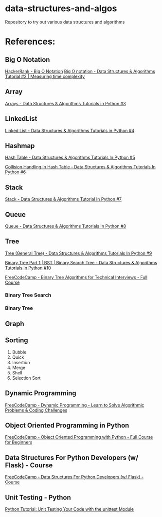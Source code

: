 # data-structures-and-algos

Repository to try out various data structures and algorithms

# References:

## Big O Notation

[HackerRank - Big O Notation](!https://youtu.be/v4cd1O4zkGw)
[Big O notation - Data Structures & Algorithms Tutorial #2 | Measuring time complexity](!https://youtu.be/IR_S8BC8KI0?list=PLeo1K3hjS3uu_n_a__MI_KktGTLYopZ12)

## Array

[Arrays - Data Structures & Algorithms Tutorials in Python #3](!https://youtu.be/gDqQf4Ekr2A?list=PLeo1K3hjS3uu_n_a__MI_KktGTLYopZ12)

## LinkedList

[Linked List - Data Structures & Algorithms Tutorials in Python #4](!https://youtu.be/qp8u-frRAnU?list=PLeo1K3hjS3uu_n_a__MI_KktGTLYopZ12)

## Hashmap

[Hash Table - Data Structures & Algorithms Tutorials In Python #5](!https://youtu.be/ea8BRGxGmlA?list=PLeo1K3hjS3uu_n_a__MI_KktGTLYopZ12)

[Collision Handling In Hash Table - Data Structures & Algorithms Tutorials In Python #6](!https://youtu.be/54iv1si4YCM?list=PLeo1K3hjS3uu_n_a__MI_KktGTLYopZ12)

## Stack

[Stack - Data Structures & Algorithms Tutorial In Python #7](!https://youtu.be/zwb3GmNAtFk?list=PLeo1K3hjS3uu_n_a__MI_KktGTLYopZ12)

## Queue

[Queue - Data Structures & Algorithms Tutorials In Python #8](!https://youtu.be/rUUrmGKYwHw?list=PLeo1K3hjS3uu_n_a__MI_KktGTLYopZ12)

## Tree

[Tree (General Tree) - Data Structures & Algorithms Tutorials In Python #9](!https://youtu.be/4r_XR9fUPhQ?list=PLeo1K3hjS3uu_n_a__MI_KktGTLYopZ12)

[Binary Tree Part 1 | BST | Binary Search Tree - Data Structures & Algorithms Tutorials In Python #10](!https://youtu.be/lFq5mYUWEBk?list=PLeo1K3hjS3uu_n_a__MI_KktGTLYopZ12)

[FreeCodeCamp - Binary Tree Algorithms for Technical Interviews - Full Course](!https://youtu.be/fAAZixBzIAI)

### Binary Tree Search

### Binary Tree

## Graph

## Sorting

1. Bubble
2. Quick
3. Insertion
4. Merge
5. Shell
6. Selection Sort

## Dynamic Programming

[FreeCodeCamp - Dynamic Programming - Learn to Solve Algorithmic Problems & Coding Challenges
](!https://youtu.be/oBt53YbR9Kk)

## Object Oriented Programming in Python

[FreeCodeCamp - Object Oriented Programming with Python - Full Course for Beginners
](!https://youtu.be/Ej_02ICOIgs)

## Data Structures For Python Developers (w/ Flask) - Course

[FreeCodeCamp - Data Structures For Python Developers (w/ Flask) - Course](!https://youtu.be/74NW-84BqbA)

## Unit Testing - Python

[Python Tutorial: Unit Testing Your Code with the unittest Module](!https://youtu.be/6tNS--WetLI)
